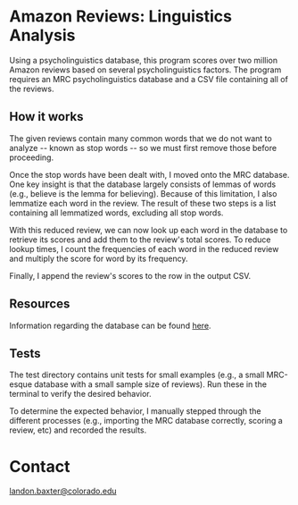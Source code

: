 # Amazon Reviews: Linguistics Analysis
Using a psycholinguistics database, this program scores over two million Amazon reviews based on several psycholinguistics factors. The program requires an MRC psycholinguistics database and a CSV file containing all of the reviews. 

## How it works
The given reviews contain many common words that we do not want to analyze -- known as stop words -- so we must first remove those before proceeding. 

Once the stop words have been dealt with, I moved onto the MRC database. One key insight is that the database largely consists of lemmas of words (e.g., believe is the lemma for believing). Because of this limitation, I also lemmatize each word in the review. The result of these two steps is a list containing all lemmatized words, excluding all stop words. 

With this reduced review, we can now look up each word in the database to retrieve its scores and add them to the review's total scores. To reduce lookup times, I count the frequencies of each word in the reduced review and multiply the score for word by its frequency. 

Finally, I append the review's scores to the row in the output CSV. 

## Resources
Information regarding the database can be found [here](http://websites.psychology.uwa.edu.au/school/MRCDatabase/uwa_mrc.htm).

## Tests
The test directory contains unit tests for small examples (e.g., a small MRC-esque database with a small sample size of reviews). Run these in the terminal to verify the desired behavior.

To determine the expected behavior, I manually stepped through the different processes (e.g., importing the MRC database correctly, scoring a review, etc) and recorded the results.

# Contact
landon.baxter@colorado.edu

